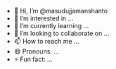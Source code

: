 - 👋 Hi, I’m @masudujjamanshanto
- 👀 I’m interested in ...
- 🌱 I’m currently learning ...
- 💞️ I’m looking to collaborate on ...
- 📫 How to reach me ...
- 😄 Pronouns: ...
- ⚡ Fun fact: ...

<!---
masudujjamanshanto/masudujjamanshanto is a ✨ special ✨ repository because its `README.md` (this file) appears on your GitHub profile.
You can click the Preview link to take a look at your changes.
--->
